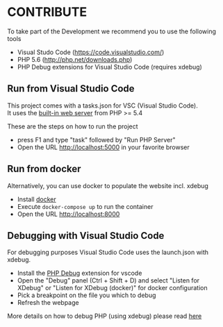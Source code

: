 # CONTRIBUTE

To take part of the Development we recommend you to use the following tools

- Visual Studo Code (<a href="https://code.visualstudio.com/">https://code.visualstudio.com/</a>)
- PHP 5.6 (<a href="http://php.net/downloads.php">http://php.net/downloads.php</a>)
- PHP Debug extensions for Visual Studio Code (requires xdebug)

## Run from Visual Studio Code

This project comes with a tasks.json for VSC (Visual Studio Code).<br />
It uses the <a href="http://php.net/manual/en/features.commandline.webserver.php">built-in web server</a> from PHP >= 5.4

These are the steps on how to run the project
- press F1 and type "task" followed by "Run PHP Server"
- Open the URL <a href="http://localhost:5000">http://localhost:5000</a> in your favorite browser

## Run from docker

Alternatively, you can use docker to populate the website incl. xdebug

- Install [docker](https://www.docker.com/products/docker-desktop)
- Execute `docker-compose up` to run the container
- Open the URL <a href="http://localhost:8000">http://localhost:8000</a>

## Debugging with Visual Studio Code

For debugging purposes Visual Studio Code uses the launch.json with xdebug.

- Install the [PHP Debug](https://marketplace.visualstudio.com/items?itemName=felixfbecker.php-debug) extension for vscode
- Open the "Debug" panel (Ctrl + Shift + D) and select "Listen for XDebug" or "Listen for XDebug (docker)" for docker configuration
- Pick a breakpoint on the file you which to debug
- Refresh the webpage

More details on how to debug PHP (using xdebug) please read <a hreF="https://marketplace.visualstudio.com/items?itemName=felixfbecker.php-debug">here</a>